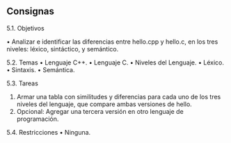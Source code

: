 ## Consignas

5.1. Objetivos

• Analizar e identificar las diferencias entre hello.cpp y hello.c, en los tres
niveles: léxico, sintáctico, y semántico.

5.2. Temas
• Lenguaje C++.
• Lenguaje C.
• Niveles del Lenguaje.
• Léxico.
• Sintaxis.
• Semántica.

5.3. Tareas

1. Armar una tabla con similitudes y diferencias para cada uno de los tres niveles
del lenguaje, que compare ambas versiones de hello.
2. Opcional: Agregar una tercera versión en otro lenguaje de programación.

5.4. Restricciones
• Ninguna.